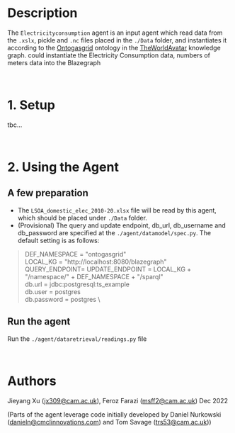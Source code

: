 # Description

The `Electricityconsumption` agent is an input agent which read data from the `.xslx`, pickle and `.nc` files placed in the `./Data` folder, and instantiates it according to the [Ontogasgrid](https://github.com/cambridge-cares/TheWorldAvatar/tree/main/GasGrid) ontology in the [TheWorldAvatar](https://github.com/cambridge-cares/TheWorldAvatar) knowledge graph. could instantiate the Electricity Consumption data, numbers of meters data into the Blazegraph

&nbsp;
# 1. Setup

tbc...

&nbsp;
# 2. Using the Agent

## A few preparation

- The `LSOA_domestic_elec_2010-20.xlsx` file will be read by this agent, which should be placed under `./Data` folder.
- (Provisional) The query and update endpoint, db_url, db_username and db_password are specified at the  `./agent/datamodel/spec.py`. The default setting is as follows:
> DEF_NAMESPACE = "ontogasgrid"   \
> LOCAL_KG = "http://localhost:8080/blazegraph"  \
> QUERY_ENDPOINT= UPDATE_ENDPOINT = LOCAL_KG + "/namespace/" + DEF_NAMESPACE + "/sparql"  \
> db.url = jdbc:postgresql:ts_example  \
> db.user = postgres  \
> db.password = postgres  \

## Run the agent
Run the `./agent/dataretrieval/readings.py` file

&nbsp;
# Authors
Jieyang Xu (jx309@cam.ac.uk), Feroz Farazi (msff2@cam.ac.uk) Dec 2022


(Parts of the agent leverage code initially developed by Daniel Nurkowski (danieln@cmclinnovations.com) and Tom Savage (trs53@cam.ac.uk))
<!-- Links -->
<!-- websites -->